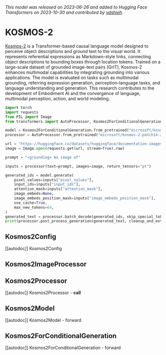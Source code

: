 <!--Copyright 2023 The HuggingFace Team. All rights reserved.

Licensed under the Apache License, Version 2.0 (the "License"); you may not use this file except in compliance with
the License. You may obtain a copy of the License at

http://www.apache.org/licenses/LICENSE-2.0

Unless required by applicable law or agreed to in writing, software distributed under the License is distributed on
an "AS IS" BASIS, WITHOUT WARRANTIES OR CONDITIONS OF ANY KIND, either express or implied. See the License for the
specific language governing permissions and limitations under the License.

⚠️ Note that this file is in Markdown but contain specific syntax for our doc-builder (similar to MDX) that may not be
rendered properly in your Markdown viewer.

-->
*This model was released on 2023-06-26 and added to Hugging Face Transformers on 2023-10-30 and contributed by [ydshieh](https://huggingface.co/ydshieh).*

# KOSMOS-2

[Kosmos-2](https://huggingface.co/papers/2306.14824) is a Transformer-based causal language model designed to perceive object descriptions and ground text to the visual world. It represents referential expressions as Markdown-style links, connecting object descriptions to bounding boxes through location tokens. Trained on a large-scale dataset of grounded image-text pairs (GrIT), Kosmos-2 enhances multimodal capabilities by integrating grounding into various applications. The model is evaluated on tasks such as multimodal grounding, referring expression generation, perception-language tasks, and language understanding and generation. This research contributes to the development of Embodiment AI and the convergence of language, multimodal perception, action, and world modeling.

<hfoptions id="usage">
<hfoption id="Kosmos2ForConditionalGeneration">

```py
import torch
import requests
from PIL import Image
from transformers import AutoProcessor, Kosmos2ForConditionalGeneration

model = Kosmos2ForConditionalGeneration.from_pretrained("microsoft/kosmos-2-patch14-224", dtype="auto")
processor = AutoProcessor.from_pretrained("microsoft/kosmos-2-patch14-224")

url = "https://huggingface.co/datasets/huggingface/documentation-images/resolve/main/pipeline-cat-chonk.jpeg"
image = Image.open(requests.get(url, stream=True).raw)

prompt = "<grounding> An image of"

inputs = processor(text=prompt, images=image, return_tensors="pt")

generated_ids = model.generate(
    pixel_values=inputs["pixel_values"],
    input_ids=inputs["input_ids"],
    attention_mask=inputs["attention_mask"],
    image_embeds=None,
    image_embeds_position_mask=inputs["image_embeds_position_mask"],
    use_cache=True,
    max_new_tokens=64,
)
generated_text = processor.batch_decode(generated_ids, skip_special_tokens=True)[0]
print(processor.post_process_generation(generated_text, cleanup_and_extract=False))
```

</hfoption>
</hfoptions>

## Kosmos2Config

[[autodoc]] Kosmos2Config

## Kosmos2ImageProcessor

## Kosmos2Processor

[[autodoc]] Kosmos2Processor
    - __call__

## Kosmos2Model

[[autodoc]] Kosmos2Model
    - forward

## Kosmos2ForConditionalGeneration

[[autodoc]] Kosmos2ForConditionalGeneration
    - forward

